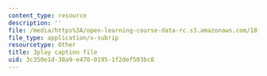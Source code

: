 ```yaml
---
content_type: resource
description: ''
file: /media/https%3A/open-learning-course-data-rc.s3.amazonaws.com/18-06sc-linear-algebra-fall-2011/3c350e1d38a9e47001951f2def503bc8_KUuxdk_V7To.srt
file_type: application/x-subrip
resourcetype: Other
title: 3play caption file
uid: 3c350e1d-38a9-e470-0195-1f2def503bc8
---
```


